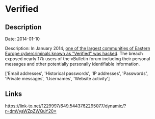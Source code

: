 # Verified

## Description

Date: 2014-01-10

Description:
In January 2014, <a href="http://securityaffairs.co/wordpress/21120/cyber-crime/verified-communities-hacked.html" target="_blank" rel="noopener">one of the largest communities of Eastern Europe cybercriminals known as "Verified" was hacked</a>. The breach exposed nearly 17k users of the vBulletin forum including their personal messages and other potentially personally identifiable information.


['Email addresses', 'Historical passwords', 'IP addresses', 'Passwords', 'Private messages', 'Usernames', 'Website activity']

## Links

https://link-to.net/1229997/649.5443762295077/dynamic/?r=dmVyaWZpZWQuY20=
